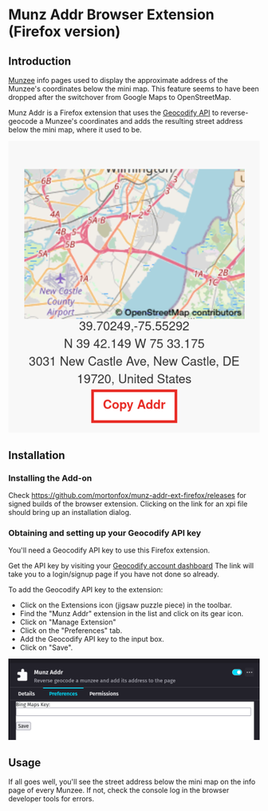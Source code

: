 # Munz Addr Browser Extension (Firefox version)

## Introduction

[Munzee](https://www.munzee.com) info pages used to display the approximate address of the Munzee's coordinates below the mini map. This feature seems to have been dropped after the switchover from Google Maps to OpenStreetMap.

Munz Addr is a Firefox extension that uses the [Geocodify API](https://geocodify.com/) to reverse-geocode a Munzee's coordinates and adds the resulting street address below the mini map, where it used to be.

![Street address below the map](https://raw.githubusercontent.com/mortonfox/munz-addr-ext-firefox/main/docs/addr_below_map_firefox.png)

## Installation

### Installing the Add-on

Check <https://github.com/mortonfox/munz-addr-ext-firefox/releases> for signed builds of the browser extension. Clicking on the link for an xpi file should bring up an installation dialog.

### Obtaining and setting up your Geocodify API key

You'll need a Geocodify API key to use this Firefox extension.

Get the API key by visiting your [Geocodify account dashboard](https://geocodify.com/account) The link will take you to a login/signup page if you have not done so already.

To add the Geocodify API key to the extension:

* Click on the Extensions icon (jigsaw puzzle piece) in the toolbar.
* Find the "Munz Addr" extension in the list and click on its gear icon.
* Click on "Manage Extension"
* Click on the "Preferences" tab.
* Add the Geocodify API key to the input box.
* Click on "Save".

![Options popup](https://raw.githubusercontent.com/mortonfox/munz-addr-ext-firefox/main/docs/options_firefox.png)

## Usage

If all goes well, you'll see the street address below the mini map on the info page of every Munzee. If not, check the console log in the browser developer tools for errors.

